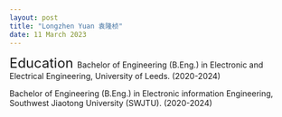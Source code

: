```yaml
---
layout: post
title: "Longzhen Yuan 袁隆桢"
date: 11 March 2023
---
```


<font size="5">  
    Education
</font>  
Bachelor of Engineering (B.Eng.) in Electronic and Electrical Engineering, University of Leeds. (2020-2024)

Bachelor of Engineering (B.Eng.) in Electronic information Engineering, Southwest Jiaotong University (SWJTU). (2020-2024)





